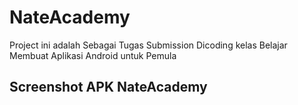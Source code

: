 # NateAcademy
Project ini adalah Sebagai Tugas Submission Dicoding kelas Belajar Membuat Aplikasi Android untuk Pemula

## Screenshot APK NateAcademy
